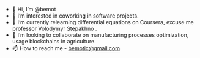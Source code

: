- 👋 Hi, I’m @bemot
- 👀 I’m interested in coworking in software projects.
- 🌱 I’m currently relearning differential equations on Coursera, excuse me professor Volodymyr Stepakhno .
- 💞️ I’m looking to collaborate on manufacturing processes optimization, usage blockchains in agriculture.
- 📫 How to reach me - bemotic@gmail.com

<!---
bemot/bemot is a ✨ special ✨ repository because its `README.md` (this file) appears on your GitHub profile.
You can click the Preview link to take a look at your changes.
--->
